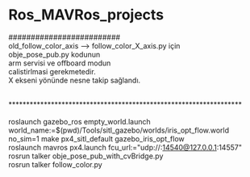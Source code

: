 # Ros_MAVRos_projects

######################### <br/>
    old_follow_color_axis --> follow_color_X_axis.py için <br/>
                              obje_pose_pub.py kodunun <br/>
                              arm servisi ve offboard modun <br/>
                              calistirlmasi gerekmetedir.<br/>
                              X ekseni yönünde nesne takip sağlandı.<br/>
                              
<br/> ******************************************************************<br/>
<br/>
roslaunch gazebo_ros empty_world.launch world_name:=$(pwd)/Tools/sitl_gazebo/worlds/iris_opt_flow.world
<br/>
no_sim=1 make px4_sitl_default gazebo_iris_opt_flow
<br/>
roslaunch mavros px4.launch fcu_url:="udp://:14540@127.0.0.1:14557"
<br/>
rosrun talker obje_pose_pub_with_cvBridge.py 
<br/>
rosrun talker follow_color.py <br/>
